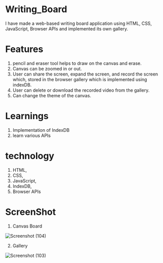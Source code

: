 # Writing_Board

I have made a web-based writing board application using HTML, CSS, JavaScript, Browser APIs and implemented its own gallery.

# Features

1. pencil and eraser tool helps to draw on the canvas and erase.
2. Canvas can be zoomed in or out.
3. User can share the screen, expand the screen, and record the screen which, stored in the browser gallery which is implemented using indexDB.
4. User can delete or download the recorded video from the gallery.
5. Can change the theme of the canvas.

# Learnings

1. Implementation of IndexDB
2. learn various APIs

# technology
1. HTML,
2. CSS,
3. JavaScript,
4. IndexDB,
5. Browser APIs

# ScreenShot

1. Canvas Board

![Screenshot (104)](https://user-images.githubusercontent.com/72231697/121644235-66a3d580-cab0-11eb-8d77-844ea96a1327.png)

2. Gallery

![Screenshot (103)](https://user-images.githubusercontent.com/72231697/121644339-8509d100-cab0-11eb-9da5-3d207724018a.png)


